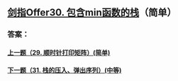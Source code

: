 ## [剑指Offer30. 包含min函数的栈](https://leetcode-cn.com/problems/merge-two-sorted-lists/)（简单）





### 答案：



#### [上一题（29. 顺时针打印矩阵）(简单)](https://github.com/sdwwld/leetCode/blob/master/src/main/java/com/wld/java/offer/剑指Offer29.md)

#### [下一题（31. 栈的压入、弹出序列）(中等)](https://github.com/sdwwld/leetCode/blob/master/src/main/java/com/wld/java/offer/剑指Offer31.md)